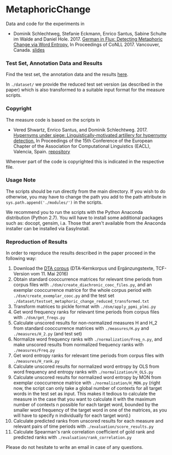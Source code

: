 # MetaphoricChange

Data and code for the experiments in 

* Dominik Schlechtweg, Stefanie Eckmann, Enrico Santus, Sabine Schulte im Walde and Daniel Hole. 2017. [German in Flux: Detecting Metaphoric Change via Word Entropy.](https://www.aclweb.org/anthology/K17-1036/) In Proceedings of CoNLL 2017. Vancouver, Canada. [slides](https://www.slideshare.net/aclanthology/dominik-schlechtweg-2017-german-in-flux-detecting-metaphoric-change-via-word-entropy)
           
### Test Set, Annotation Data and Results
 
Find the test set, the annotation data and the results [here](http://www.ims.uni-stuttgart.de/forschung/ressourcen/experiment-daten/metaphoric_change.en.html).

In `./dataset/` we provide the reduced test set version (as described in the paper) which is also transformed to a suitable input format for the measure scripts.


### Copyright

The measure code is based on the scripts in 

* Vered Shwartz, Enrico Santus, and Dominik Schlechtweg. 2017. [Hypernyms under siege: Linguistically-motivated artillery for hypernymy detection.](https://www.aclweb.org/anthology/E17-1007/) In Proceedings of the 15th Conference of the European Chapter of the Association for Computational Linguistics (EACL), Valencia, Spain. [repository](https://github.com/vered1986/UnsupervisedHypernymy)

Wherever part of the code is copyrighted this is indicated in the respective file.


### Usage Note

The scripts should be run directly from the main directory. If you wish to do otherwise, you may have to change the path you add to the path attribute in `sys.path.append('./modules/')` in the scripts.

We recommend you to run the scripts with the Python Anaconda distribution (Python 2.7). You will have to install some additional packages such as: docopt, gensim, i.a. Those that aren't available from the Anaconda installer can be installed via EasyInstall.


### Reproduction of Results

In order to reproduce the results described in the paper proceed in the following way:

1. Download the [DTA corpus](http://www.deutschestextarchiv.de/download) (DTA-Kernkorpus und Ergänzungstexte, TCF-Version vom 11. Mai 2016)
2. Obtain standard cooccurrence matrices for relevant time periods from corpus files with `./dsm/create_diachronic_cooc_files.py`, and an exemplar cooccurrence matrice for the whole corpus period with `./dsm/create_exemplar_cooc.py` and the test set `./dataset/testset_metaphoric_change_reduced_transformed.txt`
3. Transform matrices to pickle format with `./dsm/apply_ppmi_plmi.py`
4. Get word frequency ranks for relevant time periods from corpus files with `./dsm/get_freqs.py`
5. Calculate unscored results for non-normalized measures H and H_2 from standard cooccurrence matrices with `./measures/H.py` and `./measures/H_2.py` (and test set)
6. Normalize word frequency ranks with `./normalization/Freq_n.py`, and make unscored results from normalized frequency ranks with `./measures/Freq.py`
7. Get word entropy ranks for relevant time periods from corpus files with `./measures/H_rank.py`
8. Calculate unscored results for normalized word entropy by OLS from word frequency and entropy ranks with `./normalization/H_OLS.py`
9. Calculate unscored results for normalized word entropy by MON from exemplar cooccurrence matrice with `./normalization/H_MON.py` (right now, the script can only take a global number of contexts for all target words in the test set as input. This makes it tedious to calculate the measure in the case that you want to calculate it with the maximum number of contexts n possible for each target word, bounded by the smaller word frequency of the target word in one of the matrices, as you will have to specify n individually for each target word.)
10. Calculate predicted ranks from unscored results for each measure and relevant pairs of time periods with `./evaluation/score_results.py`
11. Calculate Spearman's rank correlation coefficient of gold rank and predicted ranks with `./evaluation/rank_correlation.py`

Please do not hesitate to write an email in case of any questions.

